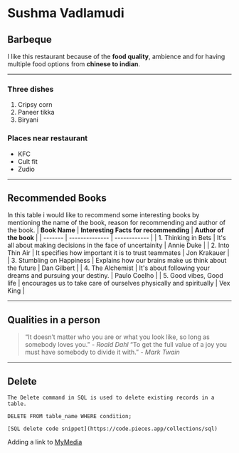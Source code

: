 # Sushma Vadlamudi
## Barbeque
I like this restaurant because of the **food quality**, ambience and for having multiple food options from **chinese to indian**.
<!--Section with an ordered list-->
----
### Three dishes
1. Cripsy corn
2. Paneer tikka
3. Biryani
<!--Section with an unordered list-->
### Places near restaurant
- KFC
- Cult fit
- Zudio
----
## Recommended Books
In this table i would like to recommend some interesting books by mentioning the name of the book, reason for recommending and author of the book.
|   **Book Name**  |   **Interesting Facts for recommending**   |   **Author of the book**   |
| -------        | --------------                         |  ------------          |
| 1. Thinking in Bets | It's all about making decisions in the face of uncertainity                                    |  Annie Duke            |
| 2. Into Thin Air    | It specifies how important it is to trust teammates | Jon Krakauer |
| 3. Stumbling on Happiness | Explains how our brains make us think about the future                             |  Dan Gilbert           |
| 4. The Alchemist    | It's about following your dreams and pursuing your destiny.                                |  Paulo Coelho          |
| 5. Good vibes, Good life | encourages us to take care of ourselves physically and spiritually                            |  Vex King |

-----
## Qualities in a person
> “It doesn’t matter who you are or what you look like, so long as somebody loves you.” - *Roald Dahl*
> “To get the full value of a joy you must have somebody to divide it with.” - *Mark Twain*
----
## Delete
```
The Delete command in SQL is used to delete existing records in a table.

DELETE FROM table_name WHERE condition;

[SQL delete code snippet](https://code.pieces.app/collections/sql)
```
Adding a link to [MyMedia](MyMedia.md)